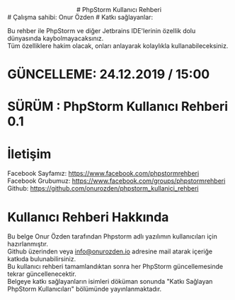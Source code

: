 <center>
# PhpStorm Kullanıcı Rehberi
</center>
# Çalışma sahibi: Onur Özden <info@onurozden.io>
# Katkı sağlayanlar: 

Bu rehber ile PhpStorm ve diğer Jetbrains IDE'lerinin özellik dolu dünyasında kaybolmayacaksınız.<br/> 
Tüm özelliklere hakim olacak, onları anlayarak kolaylıkla kullanabileceksiniz.<br/>


# GÜNCELLEME: 24.12.2019 / 15:00
# SÜRÜM : PhpStorm Kullanıcı Rehberi 0.1

# İletişim
Facebook Sayfamız: https://www.facebook.com/phpstormrehberi<br/>
Facebook Grubumuz: https://www.facebook.com/groups/phpstormrehberi<br/>
Github: https://github.com/onurozden/phpstorm_kullanici_rehberi<br/>

# Kullanıcı Rehberi Hakkında
Bu belge Onur Özden tarafından Phpstorm adlı yazılımın kullanıcıları için hazırlanmıştır.<br/>
Github üzerinden veya info@onurozden.io adresine mail atarak içeriğe katkıda bulunabilirsiniz.<br/>
Bu kullanıcı rehberi tamamlandıktan sonra her PhpStorm güncellemesinde tekrar güncellenecektir.<br/>
Belgeye katkı sağlayanların isimleri döküman sonunda "Katkı Sağlayan PhpStorm Kullanıcıları" bölümünde yayınlanmaktadır.<br/>
